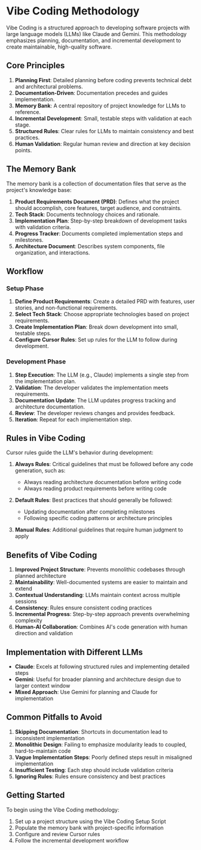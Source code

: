 # Vibe Coding Methodology

Vibe Coding is a structured approach to developing software projects with large language models (LLMs) like Claude and Gemini. This methodology emphasizes planning, documentation, and incremental development to create maintainable, high-quality software.

## Core Principles

1. **Planning First**: Detailed planning before coding prevents technical debt and architectural problems.
2. **Documentation-Driven**: Documentation precedes and guides implementation.
3. **Memory Bank**: A central repository of project knowledge for LLMs to reference.
4. **Incremental Development**: Small, testable steps with validation at each stage.
5. **Structured Rules**: Clear rules for LLMs to maintain consistency and best practices.
6. **Human Validation**: Regular human review and direction at key decision points.

## The Memory Bank

The memory bank is a collection of documentation files that serve as the project's knowledge base:

1. **Product Requirements Document (PRD)**: Defines what the project should accomplish, core features, target audience, and constraints.
2. **Tech Stack**: Documents technology choices and rationale.
3. **Implementation Plan**: Step-by-step breakdown of development tasks with validation criteria.
4. **Progress Tracker**: Documents completed implementation steps and milestones.
5. **Architecture Document**: Describes system components, file organization, and interactions.

## Workflow

### Setup Phase

1. **Define Product Requirements**: Create a detailed PRD with features, user stories, and non-functional requirements.
2. **Select Tech Stack**: Choose appropriate technologies based on project requirements.
3. **Create Implementation Plan**: Break down development into small, testable steps.
4. **Configure Cursor Rules**: Set up rules for the LLM to follow during development.

### Development Phase

1. **Step Execution**: The LLM (e.g., Claude) implements a single step from the implementation plan.
2. **Validation**: The developer validates the implementation meets requirements.
3. **Documentation Update**: The LLM updates progress tracking and architecture documentation.
4. **Review**: The developer reviews changes and provides feedback.
5. **Iteration**: Repeat for each implementation step.

## Rules in Vibe Coding

Cursor rules guide the LLM's behavior during development:

1. **Always Rules**: Critical guidelines that must be followed before any code generation, such as:
   - Always reading architecture documentation before writing code
   - Always reading product requirements before writing code

2. **Default Rules**: Best practices that should generally be followed:
   - Updating documentation after completing milestones
   - Following specific coding patterns or architecture principles

3. **Manual Rules**: Additional guidelines that require human judgment to apply

## Benefits of Vibe Coding

1. **Improved Project Structure**: Prevents monolithic codebases through planned architecture
2. **Maintainability**: Well-documented systems are easier to maintain and extend
3. **Contextual Understanding**: LLMs maintain context across multiple sessions
4. **Consistency**: Rules ensure consistent coding practices
5. **Incremental Progress**: Step-by-step approach prevents overwhelming complexity
6. **Human-AI Collaboration**: Combines AI's code generation with human direction and validation

## Implementation with Different LLMs

- **Claude**: Excels at following structured rules and implementing detailed steps
- **Gemini**: Useful for broader planning and architecture design due to larger context window
- **Mixed Approach**: Use Gemini for planning and Claude for implementation

## Common Pitfalls to Avoid

1. **Skipping Documentation**: Shortcuts in documentation lead to inconsistent implementation
2. **Monolithic Design**: Failing to emphasize modularity leads to coupled, hard-to-maintain code
3. **Vague Implementation Steps**: Poorly defined steps result in misaligned implementation
4. **Insufficient Testing**: Each step should include validation criteria
5. **Ignoring Rules**: Rules ensure consistency and best practices

## Getting Started

To begin using the Vibe Coding methodology:

1. Set up a project structure using the Vibe Coding Setup Script
2. Populate the memory bank with project-specific information
3. Configure and review Cursor rules
4. Follow the incremental development workflow